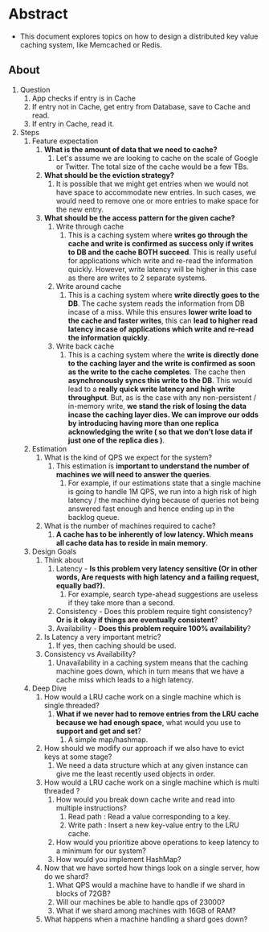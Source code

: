 # Abstract

- This document explores topics on how to design a distributed key value caching system, like Memcached or Redis.

## About

1. Question
   1. App checks if entry is in Cache
   2. If entry not in Cache, get entry from Database, save to Cache and read.
   3. If entry in Cache, read it.
2. Steps
   1. Feature expectation
      1. **What is the amount of data that we need to cache?**
         1. Let's assume we are looking to cache on the scale of Google or Twitter. The total size of the cache would be a few TBs.
      2. **What should be the eviction strategy?**
         1. It is possible that we might get entries when we would not have space to accommodate new entries. In such cases, we would need to remove one or more entries to make space for the new entry.
      3. **What should be the access pattern for the given cache?**
         1. Write through cache
            1. This is a caching system where **writes go through the cache and write is confirmed as success only if writes to DB and the cache BOTH succeed**. This is really useful for applications which write and re-read the information quickly. However, write latency will be higher in this case as there are writes to 2 separate systems.
         2. Write around cache
            1. This is a caching system where **write directly goes to the DB**. The cache system reads the information from DB incase of a miss. While this ensures **lower write load to the cache and faster writes**, this can **lead to higher read latency incase of applications which write and re-read the information quickly**.
         3. Write back cache
            1. This is a caching system where the **write is directly done to the caching layer and the write is confirmed as soon as the write to the cache completes**. The cache then **asynchronously syncs this write to the DB**. This would lead to a **really quick write latency and high write throughput**. But, as is the case with any non-persistent / in-memory write, **we stand the risk of losing the data incase the caching layer dies. We can improve our odds by introducing having more than one replica acknowledging the write ( so that we don’t lose data if just one of the replica dies )**.
   2. Estimation
      1. What is the kind of QPS we expect for the system?
         1. This estimation is **important to understand the number of machines we will need to answer the queries**.
            1. For example, if our estimations state that a single machine is going to handle 1M QPS, we run into a high risk of high latency / the machine dying because of queries not being answered fast enough and hence ending up in the backlog queue.
      2. What is the number of machines required to cache?
         1. **A cache has to be inherently of low latency. Which means all cache data has to reside in main memory**. 
   3. Design Goals
      1. Think about
         1. Latency - **Is this problem very latency sensitive (Or in other words, Are requests with high latency and a failing request, equally bad?).**
            1. For example, search type-ahead suggestions are useless if they take more than a second.
         2. Consistency - Does this problem require tight consistency? **Or is it okay if things are eventually consistent**?
         3. Availability - **Does this problem require 100% availability**?
      2. Is Latency a very important metric?
         1. If yes, then caching should be used.
      3. Consistency vs Availability?
         1. Unavailability in a caching system means that the caching machine goes down, which in turn means that we have a cache miss which leads to a high latency.
   4. Deep Dive
      1. How would a LRU cache work on a single machine which is single threaded?
         1. **What if we never had to remove entries from the LRU cache because we had enough space**, what would you use to **support and get and set**?
            1. A simple map/hashmap.
      2. How should we modify our approach if we also have to evict keys at some stage?
         1. We need a data structure which at any given instance can give me the least recently used objects in order.
      3. How would a LRU cache work on a single machine which is multi threaded ?
         1. How would you break down cache write and read into multiple instructions?
            1. Read path : Read a value corresponding to a key.
            2. Write path : Insert a new key-value entry to the LRU cache.
         2. How would you prioritize above operations to keep latency to a minimum for our system?
         3. How would you implement HashMap?
      4. Now that we have sorted how things look on a single server, how do we shard?
         1. What QPS would a machine have to handle if we shard in blocks of 72GB?
         2. Will our machines be able to handle qps of 23000?
         3. What if we shard among machines with 16GB of RAM?
      5. What happens when a machine handling a shard goes down?